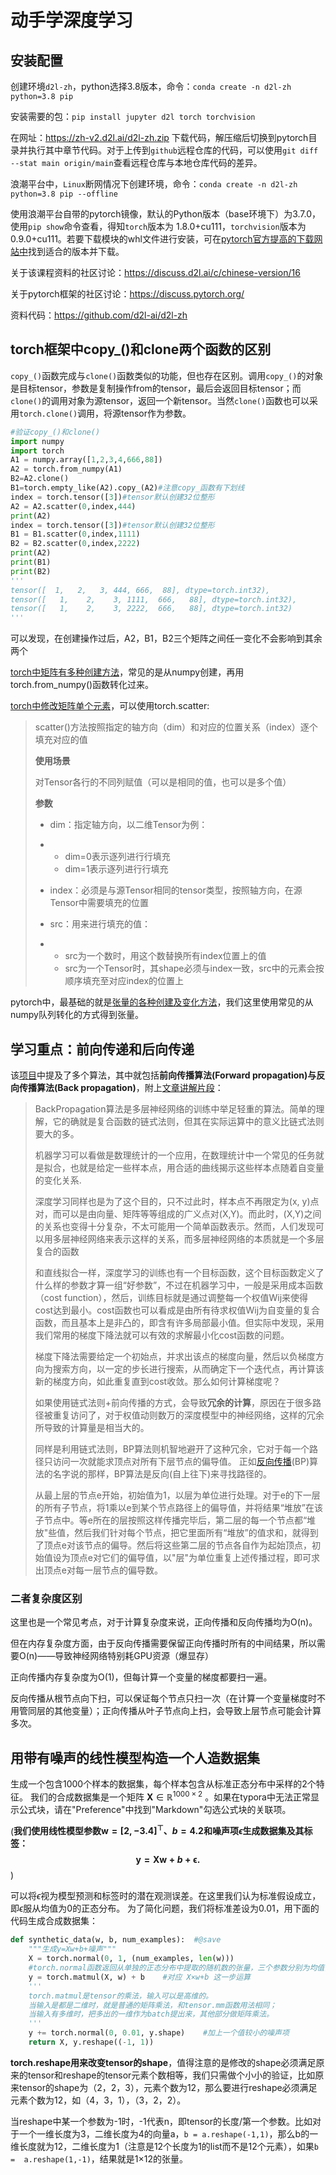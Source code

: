 # 动手学深度学习

## 安装配置

创建环境`d2l-zh`，python选择3.8版本，命令：`conda create -n d2l-zh python=3.8 pip`

安装需要的包：`pip install jupyter d2l torch torchvision`

在网址：https://zh-v2.d2l.ai/d2l-zh.zip 下载代码，解压缩后切换到pytorch目录并执行其中章节代码。对于上传到`github`远程仓库的代码，可以使用`git diff --stat main origin/main`查看远程仓库与本地仓库代码的差异。

浪潮平台中，`Linux`断网情况下创建环境，命令：`conda create -n d2l-zh python=3.8 pip --offline`

使用浪潮平台自带的pytorch镜像，默认的Python版本（base环境下）为3.7.0，使用`pip show`命令查看，得知`torch`版本为 1.8.0+cu111，`torchvision`版本为 0.9.0+cu111。若要下载模块的whl文件进行安装，可在[pytorch官方提高的下载网站中](https://download.pytorch.org/whl/torch_stable.html)找到适合的版本并下载。

关于该课程资料的社区讨论：https://discuss.d2l.ai/c/chinese-version/16

关于pytorch框架的社区讨论：https://discuss.pytorch.org/

资料代码：https://github.com/d2l-ai/d2l-zh



## torch框架中copy_()和clone两个函数的区别

`copy_()`函数完成与`clone()`函数类似的功能，但也存在区别。调用`copy_()`的对象是目标tensor，参数是复制操作from的tensor，最后会返回目标tensor；而`clone()`的调用对象为源tensor，返回一个新tensor。当然`clone()`函数也可以采用`torch.clone()`调用，将源tensor作为参数。

```python 
#验证copy_()和clone()
import numpy
import torch
A1 = numpy.array([1,2,3,4,666,88])
A2 = torch.from_numpy(A1)
B2=A2.clone()
B1=torch.empty_like(A2).copy_(A2)#注意copy_函数有下划线
index = torch.tensor([3])#tensor默认创建32位整形
A2 = A2.scatter(0,index,444)
print(A2)
index = torch.tensor([3])#tensor默认创建32位整形
B1 = B1.scatter(0,index,1111)
B2 = B2.scatter(0,index,2222)
print(A2)
print(B1)
print(B2)
'''
tensor([  1,   2,   3, 444, 666,  88], dtype=torch.int32),
tensor([   1,    2,    3, 1111,  666,   88], dtype=torch.int32),
tensor([   1,    2,    3, 2222,  666,   88], dtype=torch.int32)
'''
```

可以发现，在创建操作过后，A2，B1，B2三个矩阵之间任一变化不会影响到其余两个

[torch中矩阵有多种创建方法](https://blog.csdn.net/qq_44250700/article/details/120114104)，常见的是从numpy创建，再用torch.from_numpy()函数转化过来。

[torch中修改矩阵单个元素](https://zhuanlan.zhihu.com/p/382963941)，可以使用torch.scatter:

> scatter()方法按照指定的轴方向（dim）和对应的位置关系（index）逐个填充对应的值
>
> **使用场景**
>
> 对Tensor各行的不同列赋值（可以是相同的值，也可以是多个值）
>
> **参数**
>
> - dim：指定轴方向，以二维Tensor为例：
>
> - - dim=0表示逐列进行行填充
>   - dim=1表示逐列进行行填充
>
> - index：必须是与源Tensor相同的tensor类型，按照轴方向，在源Tensor中需要填充的位置
>
> - src：用来进行填充的值：
>
> - - src为一个数时，用这个数替换所有index位置上的值
>   - src为一个Tensor时，其shape必须与index一致，src中的元素会按顺序填充至对应index的位置上

pytorch中，最基础的就是[张量的各种创建及变化方法](https://blog.csdn.net/qq_44250700/article/details/120114104)，我们这里使用常见的从numpy队列转化的方式得到张量。



## 学习重点：前向传递和后向传递

该[项目](https://github.com/bitcarmanlee/easy-algorithm-interview-and-practice)中提及了多个算法，其中就包括**前向传播算法(Forward propagation)与反向传播算法(Back propagation)**，附上[文章讲解片段](https://blog.csdn.net/bitcarmanlee/article/details/78819025)：

> BackPropagation算法是多层神经网络的训练中举足轻重的算法。简单的理解，它的确就是复合函数的链式法则，但其在实际运算中的意义比链式法则要大的多。
>
> 机器学习可以看做是数理统计的一个应用，在数理统计中一个常见的任务就是拟合，也就是给定一些样本点，用合适的曲线揭示这些样本点随着自变量的变化关系.
>
> 深度学习同样也是为了这个目的，只不过此时，样本点不再限定为(x, y)点对，而可以是由向量、矩阵等等组成的广义点对(X,Y)。而此时，(X,Y)之间的关系也变得十分复杂，不太可能用一个简单函数表示。然而，人们发现可以用多层神经网络来表示这样的关系，而多层神经网络的本质就是一个多层复合的函数
>
> 和直线拟合一样，深度学习的训练也有一个目标函数，这个目标函数定义了什么样的参数才算一组“好参数”，不过在机器学习中，一般是采用成本函数（cost function），然后，训练目标就是通过调整每一个权值Wij来使得cost达到最小。cost函数也可以看成是由所有待求权值Wij为自变量的复合函数，而且基本上是非凸的，即含有许多局部最小值。但实际中发现，采用我们常用的梯度下降法就可以有效的求解最小化cost函数的问题。
>
> 梯度下降法需要给定一个初始点，并求出该点的梯度向量，然后以负梯度方向为搜索方向，以一定的步长进行搜索，从而确定下一个迭代点，再计算该新的梯度方向，如此重复直到cost收敛。那么如何计算梯度呢？
>
> 如果使用链式法则+前向传播的方式，会导致**冗余的计算**，原因在于很多路径被重复访问了，对于权值动则数万的深度模型中的神经网络，这样的冗余所导致的计算量是相当大的。
>
> 同样是利用链式法则，BP算法则机智地避开了这种冗余，它对于每一个路径只访问一次就能求顶点对所有下层节点的偏导值。
> 正如[反向传播](https://so.csdn.net/so/search?q=反向传播&spm=1001.2101.3001.7020)(BP)算法的名字说的那样，BP算法是反向(自上往下)来寻找路径的。
>
> 从最上层的节点e开始，初始值为1，以层为单位进行处理。对于e的下一层的所有子节点，将1乘以e到某个节点路径上的偏导值，并将结果“堆放”在该子节点中。等e所在的层按照这样传播完毕后，第二层的每一个节点都“堆放"些值，然后我们针对每个节点，把它里面所有“堆放”的值求和，就得到了顶点e对该节点的偏导。然后将这些第二层的节点各自作为起始顶点，初始值设为顶点e对它们的偏导值，以"层"为单位重复上述传播过程，即可求出顶点e对每一层节点的偏导数。

### 二者复杂度区别

这里也是一个常见考点，对于计算复杂度来说，正向传播和反向传播均为O(n)。

但在内存复杂度方面，由于反向传播需要保留正向传播时所有的中间结果，所以需要O(n)——导致神经网络特别耗GPU资源（爆显存）

正向传播内存复杂度为O(1)，但每计算一个变量的梯度都要扫一遍。

反向传播从根节点向下扫，可以保证每个节点只扫一次（在计算一个变量梯度时不用管同层的其他变量）；正向传播从叶子节点向上扫，会导致上层节点可能会计算多次。





## 用带有噪声的线性模型构造一个人造数据集

生成一个包含1000个样本的数据集，每个样本包含从标准正态分布中采样的2个特征。
我们的合成数据集是一个矩阵 $\mathbf{X}\in \mathbb{R}^{1000 \times 2}$ 。如果在typora中无法正常显示公式块，请在"Preference"中找到"Markdown"勾选公式块的关联项。

(**我们使用线性模型参数$\mathbf{w} = [2, -3.4]^\top$、$b = 4.2$和噪声项$\epsilon$生成数据集及其标签： $$\mathbf{y}= \mathbf{X} \mathbf{w} + b + \mathbf\epsilon.$$**)

可以将$\epsilon$视为模型预测和标签时的潜在观测误差。在这里我们认为标准假设成立，即$\epsilon$服从均值为0的正态分布。
为了简化问题，我们将标准差设为0.01，用下面的代码生成合成数据集：

```python
def synthetic_data(w, b, num_examples):  #@save
    """生成y=Xw+b+噪声"""
    X = torch.normal(0, 1, (num_examples, len(w)))
    #torch.normal函数返回从单独的正态分布中提取的随机数的张量，三个参数分别为均值，标准差和size
    y = torch.matmul(X, w) + b    #对应 X×w+b 这一步运算
    '''
    torch.matmul是tensor的乘法，输入可以是高维的。
    当输入是都是二维时，就是普通的矩阵乘法，和tensor.mm函数用法相同；
    当输入有多维时，把多出的一维作为batch提出来，其他部分做矩阵乘法。
    '''
    y += torch.normal(0, 0.01, y.shape)    #加上一个值较小的噪声项
    return X, y.reshape((-1, 1))
```

**torch.reshape用来改变tensor的shape**，值得注意的是修改的shape必须满足原来的tensor和reshape的tensor元素个数相等，我们只需做个小小的验证，比如原来tensor的shape为（2，2，3），元素个数为12，那么要进行reshape必须满足元素个数为12，如（4，3，1），（3，2，2）。

当reshape中某一个参数为-1时，-1代表n，即tensor的长度/第一个参数。比如对于一个一维长度为3，二维长度为4的向量a，`b = a.reshape(-1,1)`，那么b的一维长度就为12，二维长度为1（注意是12个长度为1的list而不是12个元素），如果`b =  a.reshape(1,-1)`，结果就是1×12的张量。
